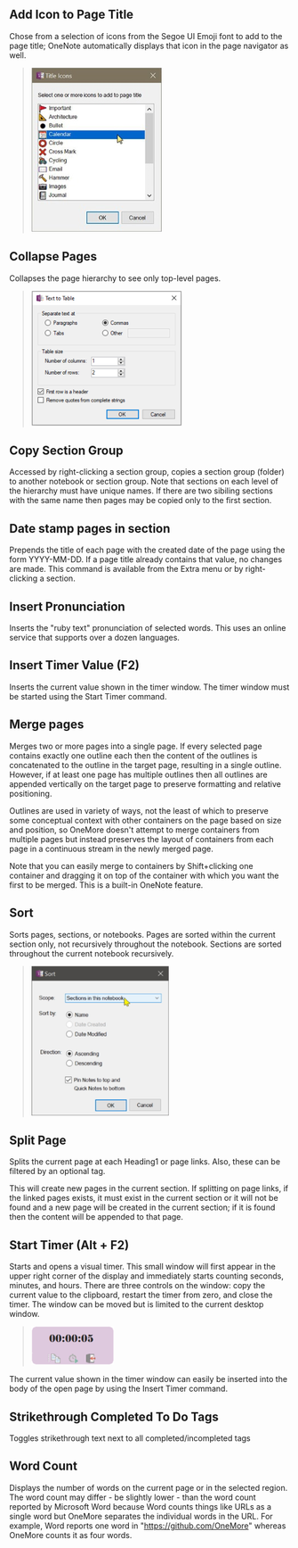 ## Add Icon to Page Title
Chose from a selection of icons from the Segoe UI Emoji font to add to the page title;
OneNote automatically displays that icon in the page navigator as well.

> ![Title Icon Dialog](images/TItleIconsDialog.png)

## Collapse Pages
Collapses the page hierarchy to see only top-level pages.

> ![Text To Table](images/TextToTable.png)

## Copy Section Group
Accessed by right-clicking a section group, copies a section group (folder) to another notebook or section group. Note that sections on each level of the hierarchy must have unique names. If there are two sibiling sections with the same name then pages may be copied only to the first section.

## Date stamp pages in section
Prepends the title of each page with the created date of the page using the form YYYY-MM-DD.
If a page title already contains that value, no changes are made. This command is available
from the Extra menu or by right-clicking a section.

## Insert Pronunciation
Inserts the "ruby text" pronunciation of selected words. This uses an online service that supports over a dozen languages.

## Insert Timer Value (F2)
Inserts the current value shown in the timer window. The timer window must be started using the Start Timer command.

## Merge pages
Merges two or more pages into a single page. If every selected page contains exactly one outline each then the content of the outlines is concatenated to the outline in the target page, resulting in a single outline. However, if at least one page has multiple outlines then all outlines are appended vertically on the target page to preserve formatting and relative positioning. 

Outlines are used in variety of ways, not the least of which to preserve some conceptual context with other containers on the page based on size and position, so OneMore doesn't attempt to merge containers from multiple pages but instead preserves the layout of containers from each page in a continuous stream in the newly merged page.

Note that you can easily merge to containers by Shift+clicking one container and dragging it on top of the container with which you want the first to be merged. This is a built-in OneNote feature.

## Sort
Sorts pages, sections, or notebooks. Pages are sorted within the current section only,
not recursively throughout the notebook. Sections are sorted throughout the current
notebook recursively.

> ![Sort](images/SortDialog.png)

## Split Page
Splits the current page at each Heading1 or page links. Also, these can be filtered by an optional tag. 

This will create new pages in the current section. If splitting on page links, if the linked pages exists, it must exist in the current section or it will not be found and a new page will be created in the current section; if it is found then the content will be appended to that page. 

## Start Timer (Alt + F2)
Starts and opens a visual timer. This small window will first appear in the upper right corner of the display and immediately starts counting seconds, minutes, and hours. There are three controls on the window: copy the current value to the clipboard, restart the timer from zero, and close the timer. The window can be moved but is limited to the current desktop window. 

> ![Timer](images/TimerWindow.png)

The current value shown in the timer window can easily be inserted into the body of the open page by using the Insert Timer command.

## Strikethrough Completed To Do Tags
Toggles strikethrough text next to all completed/incompleted tags

## Word Count
Displays the number of words on the current page or in the selected region. The word count may differ - be slightly lower - than the word count reported by Microsoft Word because Word counts things like URLs as a single word but OneMore separates the individual words in the URL. For example, Word reports one word in "https://github.com/OneMore" whereas OneMore counts it as four words.
